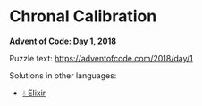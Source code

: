 # Chronal Calibration

**Advent of Code: Day 1, 2018**

Puzzle text: https://adventofcode.com/2018/day/1

Solutions in other languages:

- [💧 Elixir](../../../elixir/lib/2018/01_chronal_calibration)